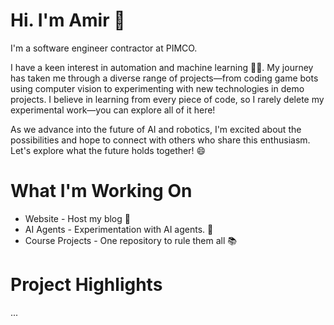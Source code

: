 # Hi. I'm Amir 👋

I'm a software engineer contractor at PIMCO.

I have a keen interest in automation and machine learning 🤖🧠. My journey has taken me through a diverse range of projects—from coding game bots using computer vision to experimenting with new technologies in demo projects. I believe in learning from every piece of code, so I rarely delete my experimental work—you can explore all of it here!

As we advance into the future of AI and robotics, I'm excited about the possibilities and hope to connect with others who share this enthusiasm. Let's explore what the future holds together! 😄

# What I'm Working On

- Website - Host my blog 📝
- AI Agents - Experimentation with AI agents. 🤖
- Course Projects - One repository to rule them all 📚

# Project Highlights

...
